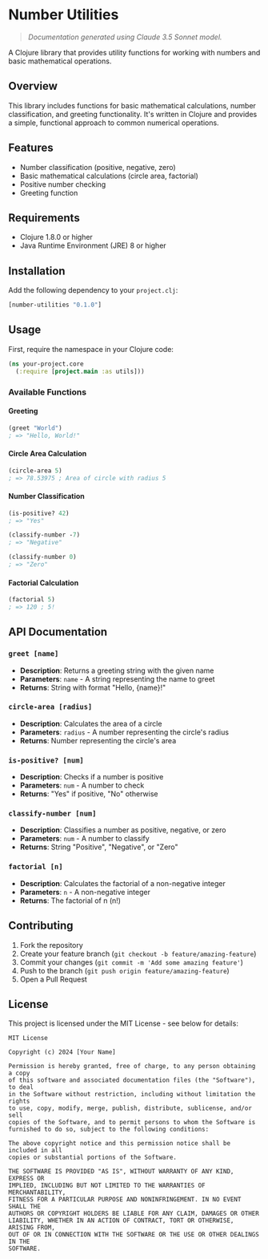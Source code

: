 # Number Utilities
> _Documentation generated using Claude 3.5 Sonnet model._ 

A Clojure library that provides utility functions for working with numbers and basic mathematical operations.

## Overview

This library includes functions for basic mathematical calculations, number classification, and greeting functionality. It's written in Clojure and provides a simple, functional approach to common numerical operations.

## Features

- Number classification (positive, negative, zero)
- Basic mathematical calculations (circle area, factorial)
- Positive number checking
- Greeting function

## Requirements

- Clojure 1.8.0 or higher
- Java Runtime Environment (JRE) 8 or higher

## Installation

Add the following dependency to your `project.clj`:

```clojure
[number-utilities "0.1.0"]
```

## Usage

First, require the namespace in your Clojure code:

```clojure
(ns your-project.core
  (:require [project.main :as utils]))
```

### Available Functions

#### Greeting
```clojure
(greet "World")
; => "Hello, World!"
```

#### Circle Area Calculation
```clojure
(circle-area 5)
; => 78.53975 ; Area of circle with radius 5
```

#### Number Classification
```clojure
(is-positive? 42)
; => "Yes"

(classify-number -7)
; => "Negative"

(classify-number 0)
; => "Zero"
```

#### Factorial Calculation
```clojure
(factorial 5)
; => 120 ; 5!
```

## API Documentation

### `greet [name]`
- **Description**: Returns a greeting string with the given name
- **Parameters**: `name` - A string representing the name to greet
- **Returns**: String with format "Hello, {name}!"

### `circle-area [radius]`
- **Description**: Calculates the area of a circle
- **Parameters**: `radius` - A number representing the circle's radius
- **Returns**: Number representing the circle's area

### `is-positive? [num]`
- **Description**: Checks if a number is positive
- **Parameters**: `num` - A number to check
- **Returns**: "Yes" if positive, "No" otherwise

### `classify-number [num]`
- **Description**: Classifies a number as positive, negative, or zero
- **Parameters**: `num` - A number to classify
- **Returns**: String "Positive", "Negative", or "Zero"

### `factorial [n]`
- **Description**: Calculates the factorial of a non-negative integer
- **Parameters**: `n` - A non-negative integer
- **Returns**: The factorial of n (n!)

## Contributing

1. Fork the repository
2. Create your feature branch (`git checkout -b feature/amazing-feature`)
3. Commit your changes (`git commit -m 'Add some amazing feature'`)
4. Push to the branch (`git push origin feature/amazing-feature`)
5. Open a Pull Request

## License

This project is licensed under the MIT License - see below for details:

```
MIT License

Copyright (c) 2024 [Your Name]

Permission is hereby granted, free of charge, to any person obtaining a copy
of this software and associated documentation files (the "Software"), to deal
in the Software without restriction, including without limitation the rights
to use, copy, modify, merge, publish, distribute, sublicense, and/or sell
copies of the Software, and to permit persons to whom the Software is
furnished to do so, subject to the following conditions:

The above copyright notice and this permission notice shall be included in all
copies or substantial portions of the Software.

THE SOFTWARE IS PROVIDED "AS IS", WITHOUT WARRANTY OF ANY KIND, EXPRESS OR
IMPLIED, INCLUDING BUT NOT LIMITED TO THE WARRANTIES OF MERCHANTABILITY,
FITNESS FOR A PARTICULAR PURPOSE AND NONINFRINGEMENT. IN NO EVENT SHALL THE
AUTHORS OR COPYRIGHT HOLDERS BE LIABLE FOR ANY CLAIM, DAMAGES OR OTHER
LIABILITY, WHETHER IN AN ACTION OF CONTRACT, TORT OR OTHERWISE, ARISING FROM,
OUT OF OR IN CONNECTION WITH THE SOFTWARE OR THE USE OR OTHER DEALINGS IN THE
SOFTWARE.
```
